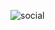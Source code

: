![social](https://user-images.githubusercontent.com/56236726/95625022-a8b1de80-0a2c-11eb-8a55-539d18a16988.jpg)
